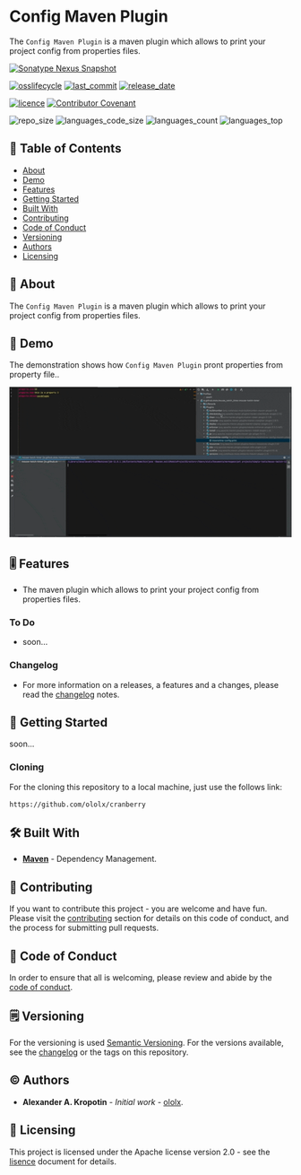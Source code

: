 # Config Maven Plugin


The `Config Maven Plugin` is a maven plugin which allows to print your project config from properties files.

[![Sonatype Nexus Snapshot](https://img.shields.io/nexus/s/io.github.ololx.moonshine/moonshine-config-maven-plugin?label=Nexus%20Snapshot&server=https%3A%2F%2Fs01.oss.sonatype.org)](https://search.maven.org/search?q=g:%22io.github.ololx.moonshine-config-maven-plugin%22)

[![osslifecycle](https://img.shields.io/osslifecycle/ololx/moonshine-config-maven-plugin?style=flat)](OSSMETADATA) [![last_commit](https://img.shields.io/github/last-commit/ololx/moonshine-config-maven-plugin?style=flat&logo=github)](https://github.com/ololx/moonshine-config-maven-plugin/commits) [![release_date](https://img.shields.io/github/release-date/ololx/moonshine-config-maven-plugin?style=flat&logo=github)](https://github.com/ololx/moonshine-config-maven-plugin/releases) 

[![licence](https://img.shields.io/github/license/ololx/moonshine-config-maven-plugin?style=flat)](LICENCE) [![Contributor Covenant](https://img.shields.io/badge/Contributor%20Covenant-2.1-4baaaa.svg?style=flat)](CODE_OF_CONDUCT.md)

![repo_size](https://img.shields.io/github/repo-size/ololx/moonshine-config-maven-plugin?style=flat&logo=github) ![languages_code_size](https://img.shields.io/github/languages/code-size/ololx/moonshine-config-maven-plugin?style=flat&logo=github) ![languages_count](https://img.shields.io/github/languages/count/ololx/moonshine-config-maven-plugin?style=flat&logo=github) ![languages_top](https://img.shields.io/github/languages/top/ololx/moonshine-config-maven-plugin?style=flat&logo=github)

## 📇 Table of Contents

- [About](#about)
- [Demo](#demo)
- [Features](#feature)
- [Getting Started](#getting-started)
- [Built With](#built-with)
- [Contributing](#contributing)
- [Code of Conduct](#code-of-conduct)
- [Versioning](#versioning)
- [Authors](#authors)
- [Licensing](#licensing)

##  📖 About

The `Config Maven Plugin` is a maven plugin which allows to print your project config from properties files. 

## 📸 Demo

The demonstration shows how `Config Maven Plugin` pront properties from property file..

![The demo of config maven plugin usage](https://github.com/ololx/moonshine-config-maven-plugin/blob/assets/print.gif?raw=true)

## 🎚 Features

- The maven plugin which allows to print your project config from properties files.

### To Do

- soon...

### Changelog

- For more information on a releases, a features and a changes, please read the [changelog](CHANGELOG.md) notes.

## 🚦 Getting Started

soon...

### Cloning

For the cloning this repository to a local machine, just use the follows link:

```https
https://github.com/ololx/cranberry
```

## 🛠 Built With

- **[Maven](https://maven.apache.org/)** - Dependency Management.

## 🎉 Contributing

If you want to contribute this project - you are welcome and have fun.
Please visit the [contributing](CONTRIBUTING.md) section for details on this code of conduct, and the process for submitting pull requests.

## 📝 Code of Conduct

In order to ensure that all is welcoming, please review and abide by the [code of conduct](CODE_OF_CONDUCT.md).

## 🗒 Versioning

For the versioning is used [Semantic Versioning](http://semver.org/). For the versions available, see the [changelog](CHANGELOG.md) or the tags on this repository.

## ©️ Authors

* **Alexander A. Kropotin** - *Initial work* - [ololx](https://github.com/ololx).

## 🔏 Licensing

This project is licensed under the Apache license version 2.0 - see the [lisence](LICENSE) document for details.

